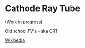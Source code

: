 # Cathode Ray Tube

(Work in progress)

Old school TV's - aka CRT

[Wikipedia](https://en.wikipedia.org/wiki/Cathode-ray\_tube)
